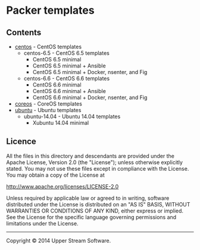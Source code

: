 # Packer templates

## Contents

* [centos](centos/README.mdown) - CentOS templates
	* centos-6.5 - CentOS 6.5 templates
		* CentOS 6.5 minimal
		* CentOS 6.5 minimal + Ansible
		* CentOS 6.5 minimal + Docker, nsenter, and Fig
	* centos-6.6 - CentOS 6.6 templates
		* CentOS 6.6 minimal
		* CentOS 6.6 minimal + Ansible
		* CentOS 6.6 minimal + Docker, nsenter, and Fig
* [coreos](coreos/README.mdown) - CoreOS templates
* [ubuntu](ubuntu/README.mdown) - Ubuntu templates
	* ubuntu-14.04 - Ubuntu 14.04 templates
		* Xubuntu 14.04 minimal

## Licence

All the files in this directory and descendants are provided under the Apache License,
Version 2.0 (the "License"); unless otherwise explicitly stated.  You may not use these
files except in compliance with the License.  You may obtain a copy of the License at

   <http://www.apache.org/licenses/LICENSE-2.0>

Unless required by applicable law or agreed to in writing, software distributed under
the License is distributed on an "AS IS" BASIS, WITHOUT WARRANTIES OR CONDITIONS OF ANY
KIND, either express or implied.  See the License for the specific language governing
permissions and limitations under the License.

- - -

Copyright &copy; 2014 Upper Stream Software.
